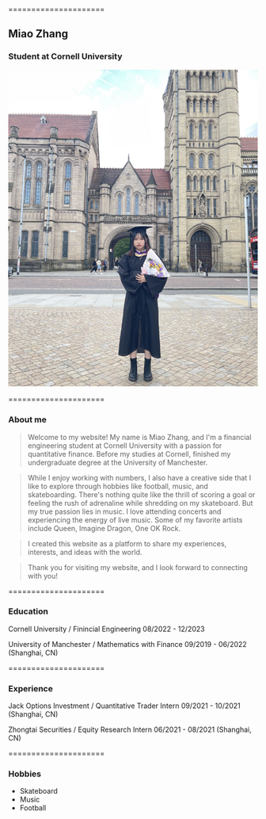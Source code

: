 =====================

## Miao Zhang

### Student at Cornell University

![pic](/graduation.jpg)



=====================

### About me

> Welcome to my website! My name is Miao Zhang, and I'm a financial engineering student at Cornell University with a passion for quantitative finance. Before my studies at Cornell, finished my undergraduate degree at the University of Manchester.

> While I enjoy working with numbers, I also have a creative side that I like to explore through hobbies like football, music, and skateboarding. There's nothing quite like the thrill of scoring a goal or feeling the rush of adrenaline while shredding on my skateboard. But my true passion lies in music. I love attending concerts and experiencing the energy of live music. Some of my favorite artists include Queen, Imagine Dragon, One OK Rock.

> I created this website as a platform to share my experiences, interests, and ideas with the world.

> Thank you for visiting my website, and I look forward to connecting with you!


=====================

### Education

Cornell University / Finincial Engineering
08/2022 - 12/2023

University of Manchester / Mathematics with Finance
09/2019 - 06/2022 (Shanghai, CN)


=====================

### Experience

Jack Options Investment / Quantitative Trader Intern
09/2021 - 10/2021 (Shanghai, CN)

Zhongtai Securities / Equity Research Intern
06/2021 - 08/2021 (Shanghai, CN)

=====================

### Hobbies

- Skateboard
- Music
- Football




